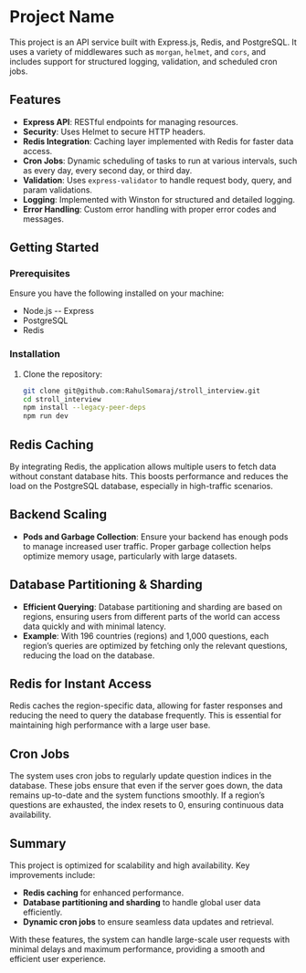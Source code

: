 # Project Name

This project is an API service built with Express.js, Redis, and PostgreSQL. It uses a variety of middlewares such as `morgan`, `helmet`, and `cors`, and includes support for structured logging, validation, and scheduled cron jobs.

## Features

- **Express API**: RESTful endpoints for managing resources.
- **Security**: Uses Helmet to secure HTTP headers.
- **Redis Integration**: Caching layer implemented with Redis for faster data access.
- **Cron Jobs**: Dynamic scheduling of tasks to run at various intervals, such as every day, every second day, or third day.
- **Validation**: Uses `express-validator` to handle request body, query, and param validations.
- **Logging**: Implemented with Winston for structured and detailed logging.
- **Error Handling**: Custom error handling with proper error codes and messages.

## Getting Started

### Prerequisites

Ensure you have the following installed on your machine:

- Node.js -- Express
- PostgreSQL
- Redis

### Installation

1. Clone the repository:

   ```bash
   git clone git@github.com:RahulSomaraj/stroll_interview.git
   cd stroll_interview
   npm install --legacy-peer-deps
   npm run dev
   ```

## Redis Caching

By integrating Redis, the application allows multiple users to fetch data without constant database hits.
This boosts performance and reduces the load on the PostgreSQL database, especially in high-traffic scenarios.

## Backend Scaling

- **Pods and Garbage Collection**: Ensure your backend has enough pods to manage increased user traffic. Proper garbage collection helps optimize memory usage, particularly with large datasets.

## Database Partitioning & Sharding

- **Efficient Querying**: Database partitioning and sharding are based on regions, ensuring users from different parts of the world can access data quickly and with minimal latency.
- **Example**: With 196 countries (regions) and 1,000 questions, each region’s queries are optimized by fetching only the relevant questions, reducing the load on the database.

## Redis for Instant Access

Redis caches the region-specific data, allowing for faster responses and reducing the need to query the database frequently. This is essential for maintaining high performance with a large user base.

## Cron Jobs

The system uses cron jobs to regularly update question indices in the database. These jobs ensure that even if the server goes down, the data remains up-to-date and the system functions smoothly. If a region’s questions are exhausted, the index resets to 0, ensuring continuous data availability.

## Summary

This project is optimized for scalability and high availability. Key improvements include:

- **Redis caching** for enhanced performance.
- **Database partitioning and sharding** to handle global user data efficiently.
- **Dynamic cron jobs** to ensure seamless data updates and retrieval.

With these features, the system can handle large-scale user requests with minimal delays and maximum performance, providing a smooth and efficient user experience.
